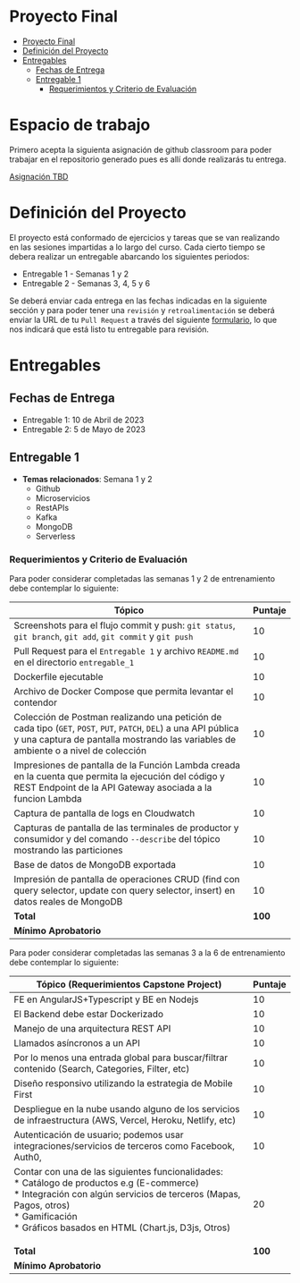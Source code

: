 # Proyecto Final
- [Proyecto Final](#proyecto-final)
- [Definición del Proyecto](#definici%C3%B3n-del-proyecto)
- [Entregables](#entregables)
    - [Fechas de Entrega](#fechas-de-entrega)
    - [Entregable 1](#entregable-1)
        - [Requerimientos y Criterio de Evaluación](#requerimientos-y-criterio-de-evaluaci%C3%B3n)

# Espacio de trabajo

Primero acepta la siguienta asignación de github classroom para poder trabajar en el repositorio generado pues es allí donde realizarás tu entrega.

[Asignación TBD]()

# Definición del Proyecto
El proyecto está conformado de ejercicios y tareas que se van realizando en las sesiones impartidas a lo largo del curso. Cada cierto tiempo se debera realizar un entregable abarcando los siguientes periodos:
  - Entregable 1 - Semanas 1 y 2
  - Entregable 2 - Semanas 3, 4, 5 y 6

Se deberá enviar cada entrega en las fechas indicadas en la siguiente sección y para poder tener una `revisión` y `retroalimentación` se deberá enviar la URL de tu `Pull Request` a través del siguiente [formulario](https://forms.gle/ZDxTBoARei38EQE59), lo que nos indicará que está listo tu entregable para revisión.

# Entregables
## Fechas de Entrega
 - Entregable 1: 10 de Abril de 2023
 - Entregable 2: 5 de Mayo de 2023

## Entregable 1

- **Temas relacionados**: Semana 1 y 2
  - Github
  - Microservicios
  - RestAPIs
  - Kafka
  - MongoDB
  - Serverless

### Requerimientos y Criterio de Evaluación
Para poder considerar completadas las semanas 1 y 2 de entrenamiento debe contemplar lo siguiente:

| **Tópico**                                                                                                                          | **Puntaje** |
|-------------------------------------------------------------------------------------------------------------------------------------|-------------|
| Screenshots para el flujo commit y push: `git status`, `git branch`, `git add`, `git commit` y `git push`                           | 10          |
| Pull Request para el `Entregable 1`                                   y archivo `README.md` en el directorio `entregable_1`         | 10          |
| Dockerfile ejecutable                                                                                                               | 10          |
| Archivo de Docker Compose que permita levantar el contendor                                                                         | 10          |
| Colección de Postman realizando una petición de cada tipo (`GET`, `POST`, `PUT`, `PATCH`, `DEL`) a una API pública y una captura de pantalla mostrando las variables de ambiente o a nivel de colección                                                                                                                             | 10          |
| Impresiones de pantalla de la Función Lambda creada en la cuenta que permita la ejecución del código y REST Endpoint de la API Gateway asociada a la funcion Lambda                                                                                                                                | 10          |
| Captura de pantalla de logs en Cloudwatch                                                                                           | 10          |
| Capturas de pantalla de las terminales de productor y consumidor y del comando `--describe` del tópico mostrando las particiones    | 10          |
| Base de datos de MongoDB exportada                                                                                                  | 10          |
| Impresión de pantalla de operaciones CRUD (find con query selector, update con query selector, insert) en datos reales de MongoDB   | 10          |
| **Total**                                                                                                                           | **100**     |
| **Mínimo Aprobatorio**

Para poder considerar completadas las semanas 3 a la 6 de entrenamiento debe contemplar lo siguiente:

| **Tópico** (Requerimientos Capstone Project)                                                                                        | **Puntaje** |
|-------------------------------------------------------------------------------------------------------------------------------------|-------------|
| FE en AngularJS+Typescript y BE en Nodejs                                                                                           | 10          |
| El Backend debe estar Dockerizado                                                                                                   | 10          |
| Manejo de una arquitectura REST API                                                                                                 | 10          |
| Llamados asíncronos a un API                                                                                                        | 10          |
| Por lo menos una entrada global para buscar/filtrar contenido (Search, Categories, Filter, etc)                                     | 10          |
| Diseño responsivo utilizando la estrategia de Mobile First                                                                          | 10          |
| Despliegue en la nube usando alguno de los servicios de infraestructura (AWS, Vercel, Heroku, Netlify, etc)                         | 10          |
| Autenticación de usuario; podemos usar integraciones/servicios de terceros como Facebook, Auth0,                                    | 10          |
| Contar con una de las siguientes funcionalidades: <br> * Catálogo de productos e.g (E-commerce) <br> * Integración con algún servicios de terceros (Mapas, Pagos, otros) <br> * Gamificación <br> * Gráficos basados en HTML (Chart.js, D3js, Otros) </p>                                | 20          |
| **Total**                                                                                                                           | **100**     |
| **Mínimo Aprobatorio**
